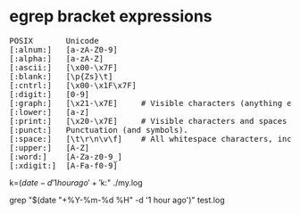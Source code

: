 # egrep bracket expressions

<pre>
POSIX	    Unicode	                                    
[:alnum:]	[a-zA-Z0-9]		        
[:alpha:]	[a-zA-Z]	                                
[:ascii:]	[\x00-\x7F]	                                
[:blank:]	[\p{Zs}\t]	                                
[:cntrl:]	[\x00-\x1F\x7F]	                            
[:digit:]	[0-9]	                                    
[:graph:]	[\x21-\x7E]     # Visible characters (anything except spaces and control characters)		
[:lower:]	[a-z]
[:print:]	[\x20-\x7E]	    # Visible characters and spaces (anything except control characters)	
[:punct:]	Punctuation (and symbols).	                                        
[:space:]	[\t\r\n\v\f]    # All whitespace characters, including line breaks	                
[:upper:]	[A-Z]
[:word:]	[A-Za-z0-9_]
[:xdigit:]	[A-Fa-f0-9]
</pre>

k=$(date -d '1 hour ago' +'%H') | egrep "^*$k:" ./my.log


grep "$(date "+%Y-%m-%d %H" -d '1 hour ago')" test.log